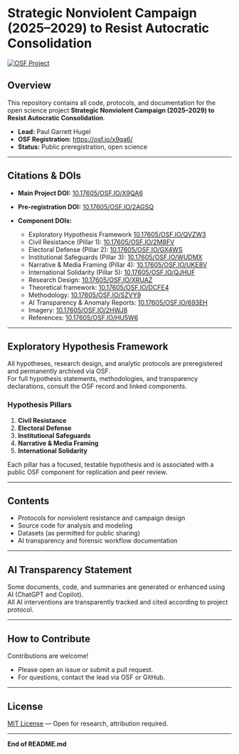 # Strategic Nonviolent Campaign (2025–2029) to Resist Autocratic Consolidation

[![OSF Project](https://img.shields.io/badge/OSF-Strategic_Nonviolent_Campaign-1abc9c?logo=Open%20Science%20Framework)](https://osf.io/x9qa6/)

## Overview

This repository contains all code, protocols, and documentation for the open science project **Strategic Nonviolent Campaign (2025–2029) to Resist Autocratic Consolidation**.

- **Lead:** Paul Garrett Hugel
- **OSF Registration:** https://osf.io/x9qa6/
- **Status:** Public preregistration, open science

---

## Citations & DOIs

- **Main Project DOI:**     [10.17605/OSF.IO/X9QA6](https://doi.org/10.17605/OSF.IO/X9QA6)
- **Pre-registration DOI:** [10.17605/OSF.IO/2AGSQ](https://doi.org/10.17605/OSF.IO/2AGSQ)
- **Component DOIs:**
  
    - Exploratory Hypothesis Framework      [10.17605/OSF.IO/QVZW3](https://doi.org/10.17605/OSF.IO/QVZW3)
    - Civil Resistance (Pillar 1):          [10.17605/OSF.IO/2M8FV](https://doi.org/10.17605/OSF.IO/2M8FV)
    - Electoral Defense (Pillar 2):         [10.17605/OSF.IO/GX4WS](https://doi.org/10.17605/OSF.IO/GX4WS)
    - Institutional Safeguards (Pillar 3):  [10.17605/OSF.IO/WUDMX](https://doi.org/10.17605/OSF.IO/WUDMX)
    - Narrative & Media Framing (Pillar 4): [10.17605/OSF.IO/UKE8V](https://doi.org/10.17605/OSF.IO/UKE8V)
    - International Solidarity (Pillar 5):  [10.17605/OSF.IO/QJHUF](https://doi.org/10.17605/OSF.IO/QJHUF)
    - Research Design:                      [10.17605/OSF.IO/XRUAZ](https://doi.org/10.17605/OSF.IO/XRUAZ)
    - Theoretical framework:                [10.17605/OSF.IO/DCFE4](https://doi.org/10.17605/OSF.IO/DCFE4)
    - Methodology:                          [10.17605/OSF.IO/SZVY9](https://doi.org/10.17605/OSF.IO/SZVY9)
    - AI Transparency & Anomaly Reports:    [10.17605/OSF.IO/693EH](https://doi.org/10.17605/OSF.IO/693EH)
    - Imagery:                              [10.17605/OSF.IO/2HWJ8](https://doi.org/10.17605/OSF.IO/2HWJ8)
    - References:                           [10.17605/OSF.IO/HU5W6](https://doi.org/10.17605/OSF.IO/HU5W6)


---

## Exploratory Hypothesis Framework

All hypotheses, research design, and analytic protocols are preregistered and permanently archived via OSF.  
For full hypothesis statements, methodologies, and transparency declarations, consult the OSF record and linked components.

### Hypothesis Pillars

1. **Civil Resistance**
2. **Electoral Defense**
3. **Institutional Safeguards**
4. **Narrative & Media Framing**
5. **International Solidarity**

Each pillar has a focused, testable hypothesis and is associated with a public OSF component for replication and peer review.

---

## Contents

- Protocols for nonviolent resistance and campaign design
- Source code for analysis and modeling
- Datasets (as permitted for public sharing)
- AI transparency and forensic workflow documentation

---

## AI Transparency Statement

Some documents, code, and summaries are generated or enhanced using AI (ChatGPT and Copilot).  
All AI interventions are transparently tracked and cited according to project protocol.

---

## How to Contribute

Contributions are welcome!
- Please open an issue or submit a pull request.
- For questions, contact the lead via OSF or GitHub.

---

## License

[MIT License](LICENSE) — Open for research, attribution required.

---

**End of README.md**
